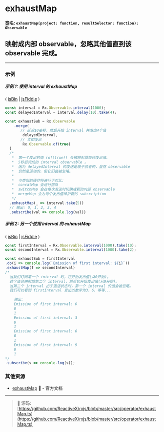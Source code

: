 # exhaustMap

#### 签名: `exhaustMap(project: function, resultSelector: function): Observable`

## 映射成内部 observable，忽略其他值直到该 observable 完成。

---

### 示例

##### 示例 1: 使用 interval 的 exhaustMap 

( [jsBin](http://jsbin.com/woposeqobo/1/edit?js,console) | [jsFiddle](https://jsfiddle.net/btroncone/9ovzapp9/) )

```js
const interval = Rx.Observable.interval(1000);
const delayedInterval = interval.delay(10).take(4);

const exhaustSub = Rx.Observable
	.merge(
       // 延迟10毫秒，然后开始 interval 并发出4个值
		delayedInterval,
       // 立即发出
		Rx.Observable.of(true)
  )
  /*
   *  第一个发出的值 (of(true)) 会被映射成每秒发出值、 
   *  5秒后完成的 interval observable 。
   *  因为 delayedInterval 的发送是晚于前者的，虽然 observable 
   *  仍然是活动的，但它们会被忽略。
   *
   *  与类似的操作符进行下对比:
   *  concatMap 会进行排队
   *  switchMap 会在每次发送时切换成新的内部 observable
   *  mergeMap 会为每个发出值维护新的 subscription
   */
  .exhaustMap(_ => interval.take(5))
  // 输出: 0, 1, 2, 3, 4
  .subscribe(val => console.log(val))
```

##### 示例 2: 另一个使用 interval 的 exhaustMap 

( [jsBin](http://jsbin.com/fizuduzuti/1/edit?js,console) | [jsFiddle](https://jsfiddle.net/btroncone/5ck8yg5k/3/) )

```js
const firstInterval = Rx.Observable.interval(1000).take(10);
const secondInterval = Rx.Observable.interval(1000).take(2);

const exhaustSub = firstInterval
.do(i => console.log(`Emission of first interval: ${i}`))
.exhaustMap(f => secondInterval)
/*
  当我们订阅第一个 interval 时，它开始发出值(从0开始)。
  这个值会映射成第二个 interval，然后它开始发出值(从0开始)。
  当第二个 interval 出于激活状态时，第一个 interval 的值会被忽略。
  我们可以看到 firstInterval 发出的数字为3，6，等等...
  
    输出:
    Emission of first interval: 0
    0
    1
    Emission of first interval: 3
    0
    1
    Emission of first interval: 6
    0
    1
    Emission of first interval: 9
    0
    1
*/
.subscribe(s => console.log(s));
```


### 其他资源

* [exhaustMap](http://cn.rx.js.org/class/es6/Observable.js~Observable.html#instance-method-exhaustMap) :newspaper: - 官方文档

---
> :file_folder: 源码:  [https://github.com/ReactiveX/rxjs/blob/master/src/operator/exhaustMap.ts](https://github.com/ReactiveX/rxjs/blob/master/src/operator/exhaustMap.ts)
